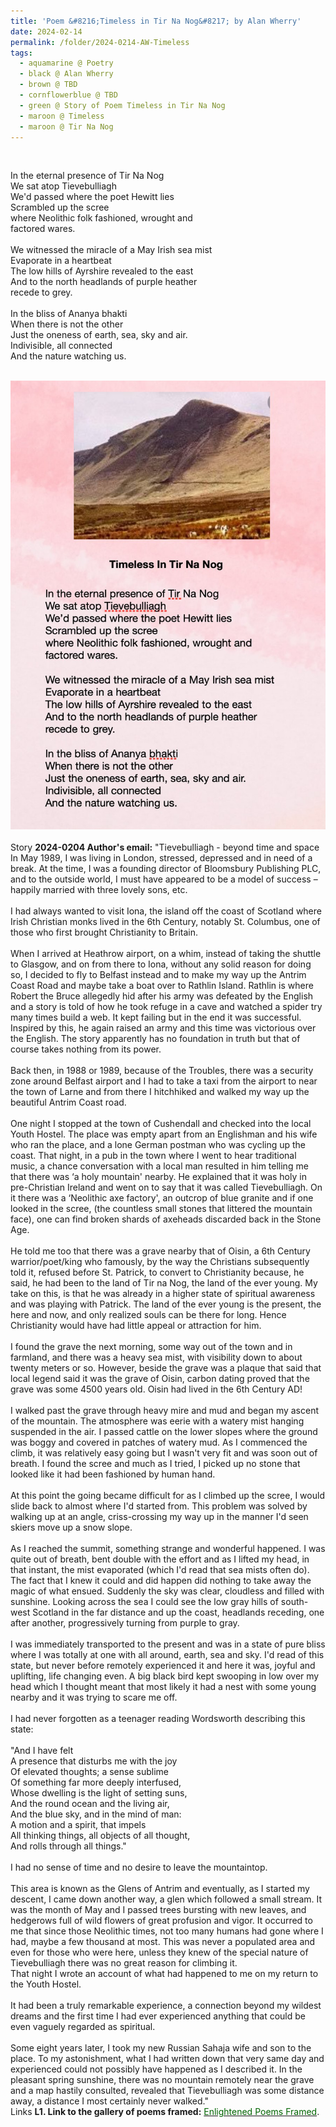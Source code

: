 ```yaml
---
title: 'Poem &#8216;Timeless in Tir Na Nog&#8217; by Alan Wherry'
date: 2024-02-14
permalink: /folder/2024-0214-AW-Timeless
tags:
  - aquamarine @ Poetry
  - black @ Alan Wherry
  - brown @ TBD
  - cornflowerblue @ TBD
  - green @ Story of Poem Timeless in Tir Na Nog
  - maroon @ Timeless
  - maroon @ Tir Na Nog
---
```


<br>

<p>
In the eternal presence of Tir Na Nog<br>
We sat atop Tievebulliagh<br>
We'd passed where the poet Hewitt lies<br>
Scrambled up the scree<br>
where Neolithic folk fashioned, wrought and<br>
factored wares.<br>
<br>
We witnessed the miracle of a May Irish sea mist<br>
Evaporate in a heartbeat<br>
The low hills of Ayrshire revealed to the east<br>
And to the north headlands of purple heather<br>
recede to grey.<br>
<br>
In the bliss of Ananya bhakti<br>
When there is not the other<br>
Just the oneness of earth, sea, sky and air.<br>
Indivisible, all connected<br>
And the nature watching us.<br>
</p>

<br>

<div style="text-align: center"><img src="/images/Poem_'Timeless_In_Tir_Na_Log'_by_Alan_Wherry.jpg" /></div>

<br>

<wave-list>
<list-title color="DarkSeaGreen" width="25">Story</list-title>
  <list-item color="BlanchedAlmond"  width="280"><b>2024-0204 Author's email:</b> "Tievebulliagh - beyond time and space<br>
In May 1989, I was living in London, stressed, depressed and in need of a break. At the time, I was a founding director of Bloomsbury Publishing PLC, and to the outside world, I must have appeared to be a model of success – happily married with three lovely sons, etc.<br>
<br>
I had always wanted to visit Iona, the island off the coast of Scotland where Irish Christian monks lived in the 6th Century, notably St. Columbus, one of those who first brought Christianity to Britain.<br>
<br>
When I arrived at Heathrow airport, on a whim, instead of taking the shuttle to Glasgow, and on from there to Iona, without any solid reason for doing so, I decided to fly to Belfast instead and to make my way up the Antrim Coast Road and maybe take a boat over to Rathlin Island. Rathlin is where Robert the Bruce allegedly hid after his army was defeated by the English and a story is told of how he took refuge in a cave and watched a spider try many times build a web. It kept failing but in the end it was successful. Inspired by this, he again raised an army and this time was victorious over the English. The story apparently has no foundation in truth but that of course takes nothing from its power.<br>
<br>
Back then, in 1988 or 1989, because of the Troubles, there was a security zone around Belfast airport and I had to take a taxi from the airport to near the town of Larne and from there I hitchhiked and walked my way up the beautiful Antrim Coast road.<br>
<br>
One night I stopped at the town of Cushendall and checked into the local Youth Hostel. The place was empty apart from an Englishman and his wife who ran the place, and a lone German postman who was cycling up the coast. That night, in a pub in the town where I went to hear traditional music, a chance conversation with a local man resulted in him telling me that there was ‘a holy mountain' nearby. He explained that it was holy in pre-Christian Ireland and went on to say that it was called Tievebulliagh. On it there was a ‘Neolithic axe factory', an outcrop of blue granite and if one looked in the scree, (the countless small stones that littered the mountain face), one can find broken shards of axeheads discarded back in the Stone Age.<br>
<br>
He told me too that there was a grave nearby that of Oisin, a 6th Century warrior/poet/king who famously, by the way the Christians subsequently told it, refused before St. Patrick, to convert to Christianity because, he said, he had been to the land of Tir na Nog, the land of the ever young. My take on this, is that he was already in a higher state of spiritual awareness and was playing with Patrick. The land of the ever young is the present, the here and now, and only realized souls can be there for long. Hence Christianity would have had little appeal or attraction for him.<br>
<br>
I found the grave the next morning, some way out of the town and in farmland, and there was a heavy sea mist, with visibility down to about twenty meters or so. However, beside the grave was a plaque that said that local legend said it was the grave of Oisin, carbon dating proved that the grave was some 4500 years old. Oisin had lived in the 6th Century AD!<br>
<br>
I walked past the grave through heavy mire and mud and began my ascent of the mountain. The atmosphere was eerie with a watery mist hanging suspended in the air. I passed cattle on the lower slopes where the ground was boggy and covered in patches of watery mud. As I commenced the climb, it was relatively easy going but I wasn't very fit and was soon out of breath. I found the scree and much as I tried, I picked up no stone that looked like it had been fashioned by human hand.<br>
<br>
At this point the going became difficult for as I climbed up the scree, I would slide back to almost where I'd started from. This problem was solved by walking up at an angle, criss-crossing my way up in the manner I'd seen skiers move up a snow slope.<br>
<br>
As I reached the summit, something strange and wonderful happened. I was quite out of breath, bent double with the effort and as I lifted my head, in that instant, the mist evaporated (which I'd read that sea mists often do). The fact that I knew it could and did happen did nothing to take away the magic of what ensued. Suddenly the sky was clear, cloudless and filled with sunshine. Looking across the sea I could see the low gray hills of south-west Scotland in the far distance and up the coast, headlands receding, one after another, progressively turning from purple to gray.<br>
<br>
I was immediately transported to the present and was in a state of pure bliss where I was totally at one with all around, earth, sea and sky. I'd read of this state, but never before remotely experienced it and here it was, joyful and uplifting, life changing even. A big black bird kept swooping in low over my head which I thought meant that most likely it had a nest with some young nearby and it was trying to scare me off.<br>
<br>
I had never forgotten as a teenager reading Wordsworth describing this state:<br>
<br>
"And I have felt<br>
A presence that disturbs me with the joy<br>
Of elevated thoughts; a sense sublime<br>
Of something far more deeply interfused,<br>
Whose dwelling is the light of setting suns,<br>
And the round ocean and the living air,<br>
And the blue sky, and in the mind of man:<br>
A motion and a spirit, that impels<br>
All thinking things, all objects of all thought,<br>
And rolls through all things."<br>
<br>
I had no sense of time and no desire to leave the mountaintop.<br>
<br>
This area is known as the Glens of Antrim and eventually, as I started my descent, I came down another way, a glen which followed a small stream. It was the month of May and I passed trees bursting with new leaves, and hedgerows full of wild flowers of great profusion and vigor. It occurred to me that since those Neolithic times, not too many humans had gone where I had, maybe a few thousand at most. This was never a populated area and even for those who were here, unless they knew of the special nature of Tievebulliagh there was no great reason for climbing it.<br>
That night I wrote an account of what had happened to me on my return to the Youth Hostel.<br>
<br>
It had been a truly remarkable experience, a connection beyond my wildest dreams and the first time I had ever experienced anything that could be even vaguely regarded as spiritual.<br>
<br>
Some eight years later, I took my new Russian Sahaja wife and son to the place. To my astonishment, what I had written down that very same day and experienced could not possibly have happened as I described it. In the pleasant spring sunshine, there was no mountain remotely near the grave and a map hastily consulted, revealed that Tievebulliagh was some distance away, a distance I most certainly never walked."</list-item>
</wave-list>

<br>

<wave-list>
<list-title color="DarkSeaGreen" width="25">Links</list-title>
  <list-item color="BlanchedAlmond"  width="285"><b> L1. Link to the gallery of poems framed:</b> <a href="https://imageevent.com/sahaja/art/enlightenedpoemsframed"><font color="DarkGreen">Enlightened Poems Framed</font></a>. </list-item>
</wave-list>